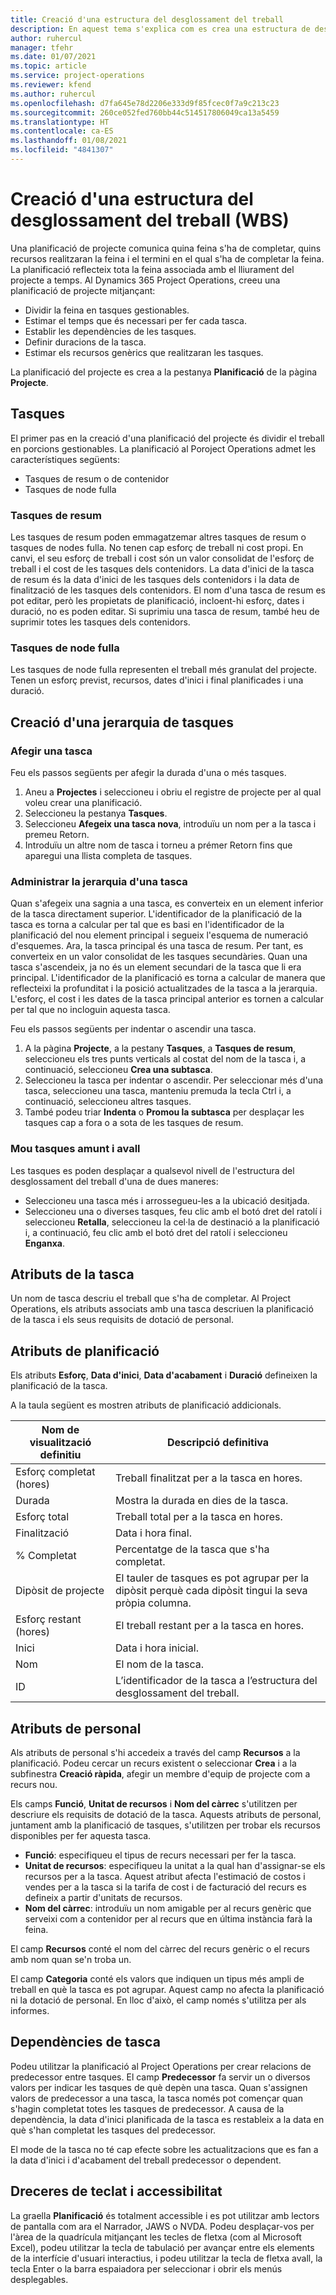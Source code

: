 ```yaml
---
title: Creació d'una estructura del desglossament del treball
description: En aquest tema s'explica com es crea una estructura de desglossament del treball (WBS) que inclogui els controls bàsics de la nova interfície de planificació.
author: ruhercul
manager: tfehr
ms.date: 01/07/2021
ms.topic: article
ms.service: project-operations
ms.reviewer: kfend
ms.author: ruhercul
ms.openlocfilehash: d7fa645e78d2206e333d9f85fcec0f7a9c213c23
ms.sourcegitcommit: 260ce052fed760bb44c514517806049ca13a5459
ms.translationtype: HT
ms.contentlocale: ca-ES
ms.lasthandoff: 01/08/2021
ms.locfileid: "4841307"
---
```

# <a name="create-a-work-breakdown-structure-wbs"></a>Creació d'una estructura del desglossament del treball (WBS)

Una planificació de projecte comunica quina feina s'ha de completar, quins recursos realitzaran la feina i el termini en el qual s'ha de completar la feina. La planificació reflecteix tota la feina associada amb el lliurament del projecte a temps. Al Dynamics 365 Project Operations, creeu una planificació de projecte mitjançant:

  - Dividir la feina en tasques gestionables.
  - Estimar el temps que és necessari per fer cada tasca.
  - Establir les dependències de les tasques.
  - Definir duracions de la tasca.
  - Estimar els recursos genèrics que realitzaran les tasques. 

La planificació del projecte es crea a la pestanya **Planificació** de la pàgina **Projecte**.

## <a name="tasks"></a>Tasques

El primer pas en la creació d'una planificació del projecte és dividir el treball en porcions gestionables. La planificació al Poroject Operations admet les característiques següents:

- Tasques de resum o de contenidor
- Tasques de node fulla

### <a name="summary-tasks"></a>Tasques de resum

Les tasques de resum poden emmagatzemar altres tasques de resum o tasques de nodes fulla. No tenen cap esforç de treball ni cost propi. En canvi, el seu esforç de treball i cost són un valor consolidat de l'esforç de treball i el cost de les tasques dels contenidors. La data d'inici de la tasca de resum és la data d'inici de les tasques dels contenidors i la data de finalització de les tasques dels contenidors. El nom d'una tasca de resum es pot editar, però les propietats de planificació, incloent-hi esforç, dates i duració, no es poden editar. Si suprimiu una tasca de resum, també heu de suprimir totes les tasques dels contenidors.

### <a name="leaf-node-tasks"></a>Tasques de node fulla

Les tasques de node fulla representen el treball més granulat del projecte. Tenen un esforç previst, recursos, dates d'inici i final planificades i una duració.

## <a name="create-a-task-hierarchy"></a>Creació d'una jerarquia de tasques

### <a name="add-a-task"></a>Afegir una tasca

Feu els passos següents per afegir la durada d'una o més tasques.

1. Aneu a **Projectes** i seleccioneu i obriu el registre de projecte per al qual voleu crear una planificació. 
2. Seleccioneu la pestanya **Tasques**. 
3. Seleccioneu **Afegeix una tasca nova**, introduïu un nom per a la tasca i premeu Retorn.
2. Introduïu un altre nom de tasca i torneu a prémer Retorn fins que aparegui una llista completa de tasques.

### <a name="manage-hierarchy-of-a-task"></a>Administrar la jerarquia d'una tasca

Quan s'afegeix una sagnia a una tasca, es converteix en un element inferior de la tasca directament superior. L'identificador de la planificació de la tasca es torna a calcular per tal que es basi en l'identificador de la planificació del nou element principal i segueix l'esquema de numeració d'esquemes. Ara, la tasca principal és una tasca de resum. Per tant, es converteix en un valor consolidat de les tasques secundàries. Quan una tasca s'ascendeix, ja no és un element secundari de la tasca que li era principal. L'identificador de la planificació es torna a calcular de manera que reflecteixi la profunditat i la posició actualitzades de la tasca a la jerarquia. L'esforç, el cost i les dates de la tasca principal anterior es tornen a calcular per tal que no incloguin aquesta tasca.

Feu els passos següents per indentar o ascendir una tasca.

1. A la pàgina **Projecte**, a la pestany **Tasques**, a **Tasques de resum**, seleccioneu els tres punts verticals al costat del nom de la tasca i, a continuació, seleccioneu **Crea una subtasca**. 
2. Seleccioneu la tasca per indentar o ascendir. Per seleccionar més d'una tasca, seleccioneu una tasca, manteniu premuda la tecla Ctrl i, a continuació, seleccioneu altres tasques.
2. També podeu triar **Indenta** o **Promou la subtasca** per desplaçar les tasques cap a fora o a sota de les tasques de resum.

### <a name="move-tasks-up-and-down"></a>Mou tasques amunt i avall

Les tasques es poden desplaçar a qualsevol nivell de l'estructura del desglossament del treball d'una de dues maneres:

- Seleccioneu una tasca més i arrossegueu-les a la ubicació desitjada.
- Seleccioneu una o diverses tasques, feu clic amb el botó dret del ratolí i seleccioneu **Retalla**, seleccioneu la cel·la de destinació a la planificació i, a continuació, feu clic amb el botó dret del ratolí i seleccioneu **Enganxa**.

## <a name="task-attributes"></a>Atributs de la tasca

Un nom de tasca descriu el treball que s'ha de completar. Al Project Operations, els atributs associats amb una tasca descriuen la planificació de la tasca i els seus requisits de dotació de personal.

## <a name="schedule-attributes"></a>Atributs de planificació

Els atributs **Esforç**, **Data d'inici**, **Data d'acabament** i **Duració** defineixen la planificació de la tasca.

A la taula següent es mostren atributs de planificació addicionals.

| **Nom de visualització definitiu** | **Descripció definitiva** |
| --- | --- |
| Esforç completat (hores) | Treball finalitzat per a la tasca en hores. |
| Durada | Mostra la durada en dies de la tasca. |
| Esforç total | Treball total per a la tasca en hores. |
| Finalització | Data i hora final. |
| % Completat | Percentatge de la tasca que s'ha completat. |
| Dipòsit de projecte | El tauler de tasques es pot agrupar per la dipòsit perquè cada dipòsit tingui la seva pròpia columna. |
| Esforç restant (hores) | El treball restant per a la tasca en hores. |
| Inici | Data i hora inicial. |
| Nom | El nom de la tasca. |
| ID | L’identificador de la tasca a l’estructura del desglossament del treball. |

## <a name="staffing-attributes"></a>Atributs de personal

Als atributs de personal s'hi accedeix a través del camp **Recursos** a la planificació. Podeu cercar un recurs existent o seleccionar **Crea** i a la subfinestra **Creació ràpida**, afegir un membre d'equip de projecte com a recurs nou.

Els camps **Funció**, **Unitat de recursos** i **Nom del càrrec** s'utilitzen per descriure els requisits de dotació de la tasca. Aquests atributs de personal, juntament amb la planificació de tasques, s'utilitzen per trobar els recursos disponibles per fer aquesta tasca.

   - **Funció**: especifiqueu el tipus de recurs necessari per fer la tasca.
   - **Unitat de recursos**: especifiqueu la unitat a la qual han d'assignar-se els recursos per a la tasca. Aquest atribut afecta l'estimació de costos i vendes per a la tasca si la tarifa de cost i de facturació del recurs es defineix a partir d'unitats de recursos.
   - **Nom del càrrec**: introduïu un nom amigable per al recurs genèric que serveixi com a contenidor per al recurs que en última instància farà la feina.

El camp **Recursos** conté el nom del càrrec del recurs genèric o el recurs amb nom quan se'n troba un.

El camp **Categoria** conté els valors que indiquen un tipus més ampli de treball en què la tasca es pot agrupar. Aquest camp no afecta la planificació ni la dotació de personal. En lloc d'això, el camp només s'utilitza per als informes.

## <a name="task-dependencies"></a>Dependències de tasca

Podeu utilitzar la planificació al Project Operations per crear relacions de predecessor entre tasques. El camp **Predecessor** fa servir un o diversos valors per indicar les tasques de què depèn una tasca. Quan s'assignen valors de predecessor a una tasca, la tasca només pot començar quan s'hagin completat totes les tasques de predecessor. A causa de la dependència, la data d'inici planificada de la tasca es restableix a la data en què s'han completat les tasques del predecessor.

El mode de la tasca no té cap efecte sobre les actualitzacions que es fan a la data d'inici i d'acabament del treball predecessor o dependent.

## <a name="accessibility-and-keyboard-shortcuts"></a>Dreceres de teclat i accessibilitat

La graella **Planificació** és totalment accessible i es pot utilitzar amb lectors de pantalla com ara el Narrador, JAWS o NVDA. Podeu desplaçar-vos per l'àrea de la quadrícula mitjançant les tecles de fletxa (com al Microsoft Excel), podeu utilitzar la tecla de tabulació per avançar entre els elements de la interfície d'usuari interactius, i podeu utilitzar la tecla de fletxa avall, la tecla Enter o la barra espaiadora per seleccionar i obrir els menús desplegables.
